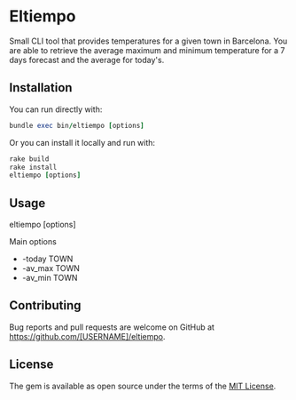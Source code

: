 # Eltiempo

Small CLI tool that provides temperatures for a given town in Barcelona. You are able to retrieve the average maximum and minimum temperature for a 7 days forecast and the average for today's. 

## Installation

You can run directly with:
```ruby
bundle exec bin/eltiempo [options]
```
Or you can install it locally and run with: 
```ruby
rake build
rake install
eltiempo [options]
```

## Usage
eltiempo [options]

Main options
- -today TOWN
- -av_max TOWN
- -av_min TOWN

## Contributing

Bug reports and pull requests are welcome on GitHub at https://github.com/[USERNAME]/eltiempo.


## License

The gem is available as open source under the terms of the [MIT License](https://opensource.org/licenses/MIT).
